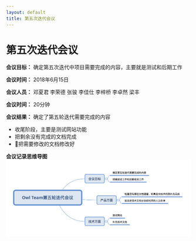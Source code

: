```yaml
---
layout: default
title: 第五次迭代会议
---
```


# 第五次迭代会议

**会议目标：** 确定第五次迭代中项目需要完成的内容，主要就是测试和后期工作

**会议时间：** 2018年6月15日

**会议人员：** 邓夏君 李荣德 张骏 李佳仕 李梓桥 李卓然 梁丰

**会议时间：** 20分钟

**会议结果：**
确定了第五轮迭代需要完成的内容
- 收尾阶段，主要是测试网站功能
- 把剩余没有完成的文档完成
- 把需要修改的文档修改好


**会议记录思维导图**
![meeting5](/assets/meeting5.png)